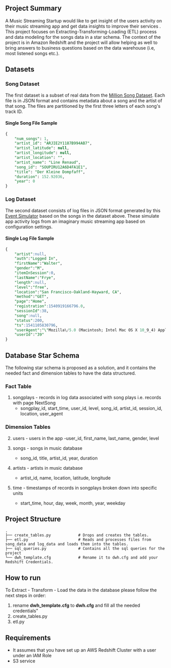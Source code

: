 ## Project Summary
A Music Streaming Startup would like to get insight of the users activity on their music streaming app and get data insights to improve their services .
This project focuses on Extracting-Transforming-Loading (ETL) process and data modeling for the songs data in a star schema. 
The context of the project is in Amazon Redshift and the project will allow helping as well to bring answers to business questions based on the data warehouse (i.e, most listened songs etc.).


## Datasets

### Song Dataset
The first dataset is a subset of real data from the [Million Song Dataset](http://millionsongdataset.com/). Each file is in JSON format and contains metadata about a song and the artist of that song. The files are partitioned by the first three letters of each song's track ID.

#### Single Song File Sample
```sql
{
    "num_songs": 1,
    "artist_id": "ARJIE2Y1187B994AB7",
    "artist_latitude": null,
    "artist_longitude": null,
    "artist_location": "",
    "artist_name": "Line Renaud",
    "song_id": "SOUPIRU12A6D4FA1E1",
    "title": "Der Kleine Dompfaff", 
    "duration": 152.92036, 
    "year": 0
}
```

### Log Dataset
The second dataset consists of log files in JSON format generated by this [Event Simulator](https://github.com/Interana/eventsim) based on the songs in the dataset above. These simulate app activity logs from an imaginary music streaming app based on configuration settings.

#### Single Log File Sample

```sql
{
    "artist":null,
    "auth":"Logged In",
    "firstName":"Walter",
    "gender":"M",
    "itemInSession":0,
    "lastName":"Frye",
    "length":null,
    "level":"free",
    "location":"San Francisco-Oakland-Hayward, CA",
    "method":"GET",
    "page":"Home",
    "registration":1540919166796.0,
    "sessionId":38,
    "song":null,
    "status":200,
    "ts":1541105830796,
    "userAgent":"\"Mozilla\/5.0 (Macintosh; Intel Mac OS X 10_9_4) AppleWebKit\/537.36 (KHTML, like Gecko) Chrome\/36.0.1985.143 Safari\/537.36\"",
    "userId":"39"
}
```

## Database Star Schema
The following star schema is proposed as a solution, and it contains the needed fact and dimension tables to have the data structured.

### Fact Table
1. songplays - records in log data associated with song plays i.e. records with page NextSong
    - songplay_id, start_time, user_id, level, song_id, artist_id, session_id, location, user_agent

### Dimension Tables
2. users - users in the app
    -user_id, first_name, last_name, gender, level

3. songs - songs in music database
    - song_id, title, artist_id, year, duration

4. artists - artists in music database
    - artist_id, name, location, latitude, longitude

5. time - timestamps of records in songplays broken down into specific units
    - start_time, hour, day, week, month, year, weekday

## Project Structure
    .
    ├── create_tables.py            # Drops and creates the tables.
    ├── etl.py                      # Reads and processes files from song_data and log_data and loads them into the tables.
    ├── sql_queries.py              # Contains all the sql queries for the project  
    └── dwh_template.cfg            # Rename it to dwh.cfg and add your Redshift Credentials.

## How to run
To Extract - Transform - Load the data in the database please follow the next steps in order:

1. rename **dwh_template.cfg** to **dwh.cfg** and fill all the needed credentials"
2. create_tables.py
3. etl.py

## Requirements

- It assumes that you have set up an AWS Redshift Cluster with a user under an IAM Role
- S3 service
